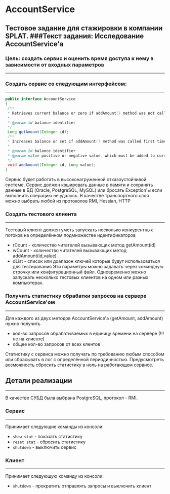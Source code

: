 # AccountService
Тестовое задание для стажировки в компании SPLAT.
###Текст задания:
Исследование AccountService'а
------------------------------------------------------------------------------------------------------
### Цель: создать сервис и оценить время доступа к нему в зависимости от входных параметров
------------------------------------------------------------------------------------------------------
### Создать сервис со следующим интерфейсом:
------------------------------------------------------------------------------------------------------
```java
public interface AccountService
{
 /**
 * Retrieves current balance or zero if addAmount() method was not called before for specified id
 *
 * @param id balance identifier
 */
 Long getAmount(Integer id);
 /**
 * Increases balance or set if addAmount() method was called first time
 *
 * @param id balance identifier
 * @param value positive or negative value, which must be added to current balance
 */
 void addAmount(Integer id, Long value);
}
```
Сервис будет работать в высоконагруженной отказоустойчивой системе.
Сервис должен кэшировать данные в памяти и сохранять данные в БД (Oracle, PostgreSQL,
MySQL)
или бросать Exception'ы если выполнить операцию не удалось.
В качестве транспортного слоя можно выбрать любой из протоколов RMI, Hessian, HTTP
### Создать тестового клиента
------------------------------------------------------------------------------------------------------
Тестовый клиент должен уметь запускать несколько конкурентных потоков на определённом
подмножестве идентификаторов
* rCount - количество читателей вызывающих метод getAmount(id) 
* wCount - количество читателей вызывающих метод addAmount(id,value) 
* dList - список или доапазон ключей которые будут использоваться для тестирования 
Эти параметры можно задавать через командную строчку или конфигурационный файл.
Одновременно можно запускать несколько тестовых клиентов на одном или разных
компьютерах.

### Получить статистику обрабатки запросов на сервере AccountService'ом
------------------------------------------------------------------------------------------------------
Для каждого из двух методов AccountService'а (getAmount, addAmount) нужно получить
* кол-во запросов обрабатываемых в единицу времени на сервере (!!! не на клиенте) 
* общее кол-во запросов от всех клентов 

Статистику с сервиса можно получать по требованию любым способом
или сбрасывать в лог с определённой периодичностью.
Предусмотреть возможность сбросить статистику в ноль на работающем сервисе.

## Детали реализации
------------------------------------------------------------------------------------------------------
В качестве СУБД была выбрана PostgreSQL, протокол - RMI.
### Сервис
------------------------------------------------------------------------------------------------------
Принимает следующие команды из консоли:
* ```show stat``` - показать статистику 
* ```reset stat``` - сбросить статистику 
* ```shutdown``` - выключить сервис 

### Клиент
------------------------------------------------------------------------------------------------------
Принимает следующую команду из консоли:
* ```shutdown``` - прекратить отправлять запросы и выключить клиент